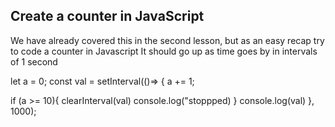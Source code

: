 ## Create a counter in JavaScript

We have already covered this in the second lesson, but as an easy recap try to code a counter in Javascript
It should go up as time goes by in intervals of 1 second

let a = 0;
const val = setInterval(()=> {
a += 1;

if (a >= 10){
clearInterval(val)
console.log("stoppped)
}
console.log(val)
}, 1000);
